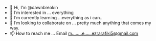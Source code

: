 - 👋 Hi, I’m @dawnbreakin
- 👀 I’m interested in ... everything
- 🌱 I’m currently learning ...everything as i can..
- 💞️ I’m looking to collaborate on ... pretty much anything that comes my way.
- 📫 How to reach me ... Email m........e......ezrarafiki5@gmail.com

<!---
dawnbreakin/dawnbreakin is a ✨ special ✨ repository because its `README.md` (this file) appears on your GitHub profile.
You can click the Preview link to take a look at your changes.
--->
